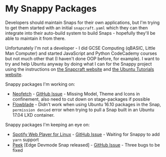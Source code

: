 # My Snappy Packages
Developers should maintain Snaps for their own applications, but I'm trying to get them started with an initial `snapcraft.yaml` which they can then integrate into their auto-build system to build Snaps - hopefully they'll be able to maintain it from there.

Unfortunately I'm not a developer - I did GCSE Computing (qBASIC, Little Man Computer) and started JavaScript and Python CodeCademy courses but not much other that (I haven't done OOP before, for example). I want to try and help Ubuntu anyway by doing what I can for the Snappy project using the instructions on [the Snapcraft website](https://snapcraft.io/) and [the Ubuntu Tutorials website](https://tutorials.ubuntu.com/).

Snappy packages I'm working on:
- [Neofetch](https://github.com/dylanaraps/neofetch/) - [GitHub Issue](https://github.com/dylanaraps/neofetch/issues/645) - Missing Model, Theme and Icons in confinement, also need to cut down on stage-packages if possible
- [Flowblade](https://github.com/jliljebl/flowblade) - Didn't work when using Ubuntu 16.10 packages in the Snap, `permission denied` error when trying to pull a Snap built in an Ubuntu 17.04 LXD container.

Snappy packages I'm keeping an eye on:
- [Spotify Web Player for Linux](https://github.com/Quacky2200/Spotify-Web-Player-for-Linux/) - [GitHub Issue](https://github.com/Quacky2200/Spotify-Web-Player-for-Linux/issues/65) - Waiting for Snappy to add `yarn` support
- [Peek](https://github.com/phw/peek) [Edge Devmode Snap released] - [GitHub Issue](https://github.com/phw/peek/issues/84) - Three bugs to be fixed
